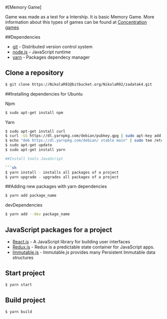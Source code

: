 #[Memory Game]

Game was made as a test for a Intership. It is basic Memory Game.
More information about this types of games can be found at
[Concentration games](https://en.wikipedia.org/wiki/Concentration_(game))

##Dependencies
* [git](https://git-scm.com/) - Distributed version control system
* [node.js](http://nodejs.org) - JavaScript runtime
* [yarn](https://yarnpkg.com) - Packages dependecy manager

## Clone a repository

```sh
$ git clone https://NikolaR92@bitbucket.org/NikolaR92/zadatak4.git
```

##Installing dependencies for Ubuntu

Npm
```sh
$ sudo apt-get install npm
```
Yarn
```sh
$ sudo apt-get install curl
$ curl -sS https://dl.yarnpkg.com/debian/pubkey.gpg | sudo apt-key add -
$ echo "deb https://dl.yarnpkg.com/debian/ stable main" | sudo tee /etc/apt/sources.list.d/yarn.list
$ sudo apt-get update
$ sudo apt-get install yarn

##Install tools JavaScript

```sh
$ yarn install - installs all packages of a project
$ yarn upgrade - upgrades all packages of a project
```
##Adding new packages with yarn
dependencies
```sh
$ yarn add package_name
```
devDependencies
```sh
$ yarn add --dev package_name
```

## JavaScript packages for a project

* [React.js](https://reactjs.org/) - A JavaScript library for building user interfaces
* [Redux.js](https://redux.js.org/) - Redux is a predictable state container for JavaScript apps.
* [Immutable.js](http://facebook.github.io/immutable-js/) - Immutable.js provides many Persistent Immutable data structures

## Start project
```sh
$ yarn start
```

## Build project
```sh
$ yarn build
```
